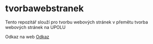 # tvorbawebstranek
Tento repozitář slouží pro tvorbu webových stránek v přemětu tvorba webových stránek na UPOLU


Odkaz na web <a href="https://coolisek.github.io/tvorbawebstranek/1_cv/index.html">Odkaz</a>
